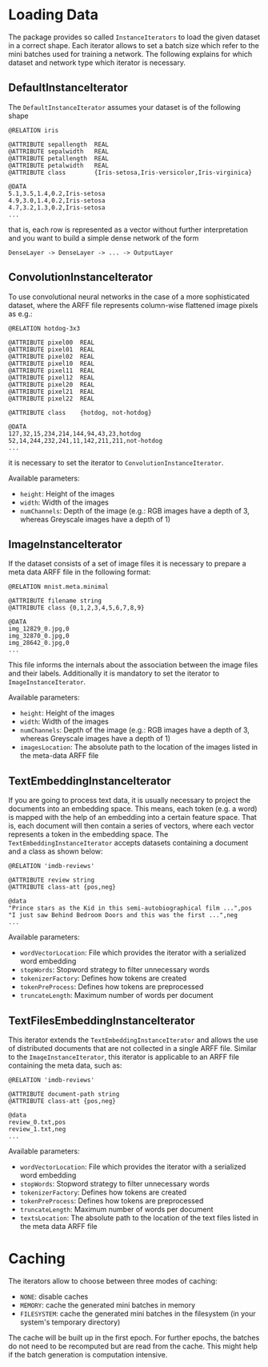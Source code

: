 # Loading Data

The package provides so called `InstanceIterators` to load the given dataset in a correct shape. Each iterator allows to set a batch size which refer to the mini batches used for training a network. The following explains for which dataset and network type which iterator is necessary.

## DefaultInstanceIterator
The `DefaultInstanceIterator` assumes your dataset is of the following shape
```
@RELATION iris

@ATTRIBUTE sepallength  REAL
@ATTRIBUTE sepalwidth   REAL
@ATTRIBUTE petallength  REAL
@ATTRIBUTE petalwidth   REAL
@ATTRIBUTE class        {Iris-setosa,Iris-versicolor,Iris-virginica}

@DATA
5.1,3.5,1.4,0.2,Iris-setosa
4.9,3.0,1.4,0.2,Iris-setosa
4.7,3.2,1.3,0.2,Iris-setosa
...
```
that is, each row is represented as a vector without further interpretation
and you want to build a simple dense network of the form
``` 
DenseLayer -> DenseLayer -> ... -> OutputLayer
```

## ConvolutionInstanceIterator
To use convolutional neural networks in the case of a more sophisticated dataset, where the ARFF file represents column-wise flattened image pixels as e.g.:
```
@RELATION hotdog-3x3

@ATTRIBUTE pixel00  REAL
@ATTRIBUTE pixel01  REAL
@ATTRIBUTE pixel02  REAL
@ATTRIBUTE pixel10  REAL
@ATTRIBUTE pixel11  REAL
@ATTRIBUTE pixel12  REAL
@ATTRIBUTE pixel20  REAL
@ATTRIBUTE pixel21  REAL
@ATTRIBUTE pixel22  REAL

@ATTRIBUTE class    {hotdog, not-hotdog}

@DATA
127,32,15,234,214,144,94,43,23,hotdog
52,14,244,232,241,11,142,211,211,not-hotdog
...
```
it is necessary to set the iterator to `ConvolutionInstanceIterator`. 

Available parameters:

- `height`: Height of the images
- `width`: Width of the images
- `numChannels`: Depth of the image (e.g.: RGB images have a depth of 3, whereas Greyscale images have a depth of 1)

## ImageInstanceIterator
If the dataset consists of a set of image files it is necessary to prepare a meta data ARFF file in the following format:
```
@RELATION mnist.meta.minimal

@ATTRIBUTE filename string
@ATTRIBUTE class {0,1,2,3,4,5,6,7,8,9}

@DATA
img_12829_0.jpg,0
img_32870_0.jpg,0
img_28642_0.jpg,0
...
```
This file informs the internals about the association between the image files and their labels. Additionally it is mandatory to set the iterator to `ImageInstanceIterator`. 

Available parameters:

- `height`: Height of the images
- `width`: Width of the images
- `numChannels`: Depth of the image (e.g.: RGB images have a depth of 3, whereas Greyscale images have a depth of 1)
- `imagesLocation`: The absolute path to the location of the images listed in the meta-data ARFF file

## TextEmbeddingInstanceIterator
If you are going to process text data, it is usually necessary to project the documents into an embedding space. This means, each token (e.g. a word) is mapped with the help of an embedding into a certain feature space. That is, each document will then contain a series of vectors, where each vector represents a token in the embedding space. The `TextEmbeddingInstanceIterator` accepts datasets containing a document and a class as shown below:
```
@RELATION 'imdb-reviews'

@ATTRIBUTE review string
@ATTRIBUTE class-att {pos,neg}

@data
"Prince stars as the Kid in this semi-autobiographical film ...",pos
"I just saw Behind Bedroom Doors and this was the first ...",neg
...
```
Available parameters:

- `wordVectorLocation`: File which provides the iterator with a serialized word embedding
- `stopWords`: Stopword strategy to filter unnecessary words
- `tokenizerFactory`: Defines how tokens are created
- `tokenPreProcess`: Defines how tokens are preprocessed
- `truncateLength`: Maximum number of words per document


## TextFilesEmbeddingInstanceIterator
This iterator extends the `TextEmbeddingInstanceIterator` and allows the use of distributed documents that are not collected in a single ARFF file. Similar to the `ImageInstanceIterator`, this iterator is applicable to an ARFF file containing the meta data, such as:
```
@RELATION 'imdb-reviews'

@ATTRIBUTE document-path string
@ATTRIBUTE class-att {pos,neg}

@data
review_0.txt,pos
review_1.txt,neg
...
```
Available parameters:

- `wordVectorLocation`: File which provides the iterator with a serialized word embedding
- `stopWords`: Stopword strategy to filter unnecessary words
- `tokenizerFactory`: Defines how tokens are created
- `tokenPreProcess`: Defines how tokens are preprocessed
- `truncateLength`: Maximum number of words per document
- `textsLocation`: The absolute path to the location of the text files listed in the meta data ARFF file



# Caching

The iterators allow to choose between three modes of caching:

- `NONE`: disable caches
- `MEMORY`: cache the generated mini batches in memory
- `FILESYSTEM`: cache the generated mini batches in the filesystem (in your system's temporary directory)

The cache will be built up in the first epoch. For further epochs, the batches do not need to be recomputed but are read from the cache. This might help if the batch generation is computation intensive.